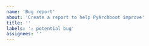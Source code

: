 ```yaml
---
name: 'Bug report'
about: 'Create a report to help PyArchboot improve'
title: ''
labels: '⚠️ potential bug'
assignees: ''
---
```


<!-- Please search existing issues to avoid creating duplicates. -->

